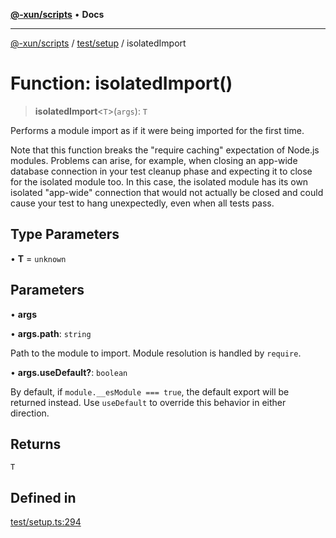 [**@-xun/scripts**](../../../README.md) • **Docs**

***

[@-xun/scripts](../../../README.md) / [test/setup](../README.md) / isolatedImport

# Function: isolatedImport()

> **isolatedImport**\<`T`\>(`args`): `T`

Performs a module import as if it were being imported for the first time.

Note that this function breaks the "require caching" expectation of Node.js
modules. Problems can arise, for example, when closing an app-wide database
connection in your test cleanup phase and expecting it to close for the
isolated module too. In this case, the isolated module has its own isolated
"app-wide" connection that would not actually be closed and could cause your
test to hang unexpectedly, even when all tests pass.

## Type Parameters

• **T** = `unknown`

## Parameters

• **args**

• **args.path**: `string`

Path to the module to import. Module resolution is handled by `require`.

• **args.useDefault?**: `boolean`

By default, if `module.__esModule === true`, the default export will be
returned instead. Use `useDefault` to override this behavior in either
direction.

## Returns

`T`

## Defined in

[test/setup.ts:294](https://github.com/Xunnamius/xscripts/blob/326b67f320920677552b3ade3981268ca8a3447c/test/setup.ts#L294)
